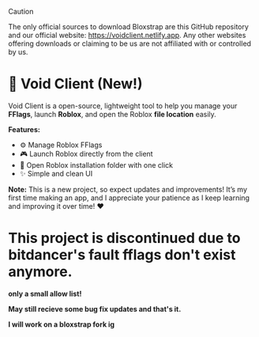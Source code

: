 > [!CAUTION]
> The only official sources to download Bloxstrap are this GitHub repository and our official website: https://voidclient.netlify.app. Any other websites offering downloads or claiming to be us are not affiliated with or controlled by us.

# 🚀 Void Client (New!)

Void Client is a open-source, lightweight tool to help you manage your **FFlags**, launch **Roblox**, and open the Roblox **file location** easily.

**Features:**

* ⚙️ Manage Roblox FFlags
* 🎮 Launch Roblox directly from the client
* 📂 Open Roblox installation folder with one click
* ✨ Simple and clean UI

**Note:** This is a new project, so expect updates and improvements! It’s my first time making an app, and I appreciate your patience as I keep learning and improving it over time! ❤️

# This project is discontinued due to bitdancer's fault fflags don't exist anymore.
**only a small allow list!**

**May still recieve some bug fix updates and that's it.**

**I will work on a bloxstrap fork ig**
